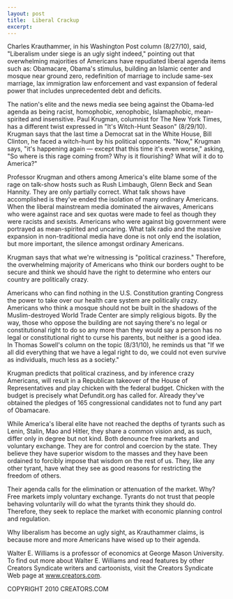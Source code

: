 ```yaml
---
layout: post
title:  Liberal Crackup
excerpt:
---
```


Charles Krauthammer, in his Washington Post column (8/27/10), said, "Liberalism under siege is an ugly sight indeed," pointing out that overwhelming majorities of Americans have repudiated liberal agenda items such as: Obamacare, Obama's stimulus, building an Islamic center and mosque near ground zero, redefinition of marriage to include same-sex marriage, lax immigration law enforcement and vast expansion of federal power that includes unprecedented debt and deficits.

The nation's elite and the news media see being against the Obama-led agenda as being racist, homophobic, xenophobic, Islamaphobic, mean-spirited and insensitive. Paul Krugman, columnist for The New York Times, has a different twist expressed in "It's Witch-Hunt Season" (8/29/10). Krugman says that the last time a Democrat sat in the White House, Bill Clinton, he faced a witch-hunt by his political opponents. "Now," Krugman says, "it's happening again — except that this time it's even worse," asking, "So where is this rage coming from? Why is it flourishing? What will it do to America?"

Professor Krugman and others among America's elite blame some of the rage on talk-show hosts such as Rush Limbaugh, Glenn Beck and Sean Hannity. They are only partially correct. What talk shows have accomplished is they've ended the isolation of many ordinary Americans. When the liberal mainstream media dominated the airwaves, Americans who were against race and sex quotas were made to feel as though they were racists and sexists. Americans who were against big government were portrayed as mean-spirited and uncaring. What talk radio and the massive expansion in non-traditional media have done is not only end the isolation, but more important, the silence amongst ordinary Americans.

Krugman says that what we're witnessing is "political craziness." Therefore, the overwhelming majority of Americans who think our borders ought to be secure and think we should have the right to determine who enters our country are politically crazy.

 Americans who can find nothing in the U.S. Constitution granting Congress the power to take over our health care system are politically crazy. Americans who think a mosque should not be built in the shadows of the Muslim-destroyed World Trade Center are simply religious bigots. By the way, those who oppose the building are not saying there's no legal or constitutional right to do so any more than they would say a person has no legal or constitutional right to curse his parents, but neither is a good idea. In Thomas Sowell's column on the topic (8/31/10), he reminds us that "If we all did everything that we have a legal right to do, we could not even survive as individuals, much less as a society."

Krugman predicts that political craziness, and by inference crazy Americans, will result in a Republican takeover of the House of Representatives and play chicken with the federal budget. Chicken with the budget is precisely what Defundit.org has called for. Already they've obtained the pledges of 165 congressional candidates not to fund any part of Obamacare.

While America's liberal elite have not reached the depths of tyrants such as Lenin, Stalin, Mao and Hitler, they share a common vision and, as such, differ only in degree but not kind. Both denounce free markets and voluntary exchange. They are for control and coercion by the state. They believe they have superior wisdom to the masses and they have been ordained to forcibly impose that wisdom on the rest of us. They, like any other tyrant, have what they see as good reasons for restricting the freedom of others. 

Their agenda calls for the elimination or attenuation of the market. Why? Free markets imply voluntary exchange. Tyrants do not trust that people behaving voluntarily will do what the tyrants think they should do. Therefore, they seek to replace the market with economic planning control and regulation.

Why liberalism has become an ugly sight, as Krauthammer claims, is because more and more Americans have wised up to their agenda.

Walter E. Williams is a professor of economics at George Mason University. To find out more about Walter E. Williams and read features by other Creators Syndicate writers and cartoonists, visit the Creators Syndicate Web page at www.creators.com.

COPYRIGHT 2010 CREATORS.COM
